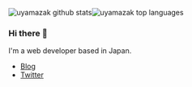 <img src="https://github-readme-stats.vercel.app/api?username=uyamazak&show_icons=true&count_private=true&hide_title=true" alt="uyamazak github stats"><img src="https://github-readme-stats.vercel.app/api/top-langs/?username=uyamazak&layout=compact" alt="uyamazak top languages">

### Hi there 👋
I'm a web developer based in Japan.

- [Blog](https://blog.hatena.ne.jp/)
- [Twitter](https://twitter.com/uyamazak)


<!--
**uyamazak/uyamazak** is a ✨ _special_ ✨ repository because its `README.md` (this file) appears on your GitHub profile.

Here are some ideas to get you started:

- 🔭 I’m currently working on ...
- 🌱 I’m currently learning ...
- 👯 I’m looking to collaborate on ...
- 🤔 I’m looking for help with ...
- 💬 Ask me about ...
- 📫 How to reach me: ...
- 😄 Pronouns: ...
- ⚡ Fun fact: ...
-->
